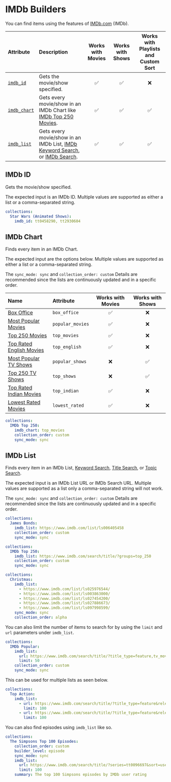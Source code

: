 # IMDb Builders

You can find items using the features of [IMDb.com](https://www.imdb.com/) (IMDb).

| Attribute                   | Description                                                                                                                                               | Works with Movies | Works with Shows | Works with Playlists and Custom Sort |
|:----------------------------|:----------------------------------------------------------------------------------------------------------------------------------------------------------|:-----------------:|:----------------:|:------------------------------------:|
| [`imdb_id`](#imdb-id)       | Gets the movie/show specified.                                                                                                                            |      &#9989;      |     &#9989;      |               &#10060;               |
| [`imdb_chart`](#imdb-chart) | Gets every movie/show in an IMDb Chart like [IMDb Top 250 Movies](https://www.imdb.com/chart/top).                                                        |      &#9989;      |     &#9989;      |               &#9989;                |
| [`imdb_list`](#imdb-list)   | Gets every movie/show in an IMDb List, [IMDb Keyword Search](https://www.imdb.com/search/keyword/), or [IMDb Search](https://www.imdb.com/search/title/). |      &#9989;      |     &#9989;      |               &#9989;                |

## IMDb ID

Gets the movie/show specified.

The expected input is an IMDb ID. Multiple values are supported as either a list or a comma-separated string.

```yaml
collections:
  Star Wars (Animated Shows):
    imdb_id: tt0458290, tt2930604
```

## IMDb Chart

Finds every item in an IMDb Chart.

The expected input are the options below. Multiple values are supported as either a list or a comma-separated string.

The `sync_mode: sync` and `collection_order: custom` Details are recommended since the lists are continuously updated and in a specific order.

| Name                                                                           | Attribute        | Works with Movies | Works with Shows |
|:-------------------------------------------------------------------------------|:-----------------|:-----------------:|:----------------:|
| [Box Office](https://www.imdb.com/chart/boxoffice)                             | `box_office`     |      &#9989;      |     &#10060;     |
| [Most Popular Movies](https://www.imdb.com/chart/moviemeter)                   | `popular_movies` |      &#9989;      |     &#10060;     |
| [Top 250 Movies](https://www.imdb.com/chart/top)                               | `top_movies`     |      &#9989;      |     &#10060;     |
| [Top Rated English Movies](https://www.imdb.com/chart/top-english-movies)      | `top_english`    |      &#9989;      |     &#10060;     |
| [Most Popular TV Shows](https://www.imdb.com/chart/tvmeter)                    | `popular_shows`  |     &#10060;      |     &#9989;      |
| [Top 250 TV Shows](https://www.imdb.com/chart/toptv)                           | `top_shows`      |     &#10060;      |     &#9989;      |
| [Top Rated Indian Movies](https://www.imdb.com/india/top-rated-indian-movies/) | `top_indian`     |      &#9989;      |     &#10060;     |
| [Lowest Rated Movies](https://www.imdb.com/chart/bottom)                       | `lowest_rated`   |      &#9989;      |     &#10060;     |

```yaml
collections:
  IMDb Top 250:
    imdb_chart: top_movies
    collection_order: custom
    sync_mode: sync
```

## IMDb List

Finds every item in an IMDb List, [Keyword Search](https://www.imdb.com/search/keyword/), [Title Search](https://www.imdb.com/search/title/), or [Topic Search](https://www.imdb.com/search/title-text/).

The expected input is an IMDb List URL or IMDb Search URL. Multiple values are supported as a list only a comma-separated string will not work.

The `sync_mode: sync` and `collection_order: custom` Details are recommended since the lists are continuously updated and in a specific order.

```yaml
collections:
  James Bonds:
    imdb_list: https://www.imdb.com/list/ls006405458
    collection_order: custom
    sync_mode: sync
```
```yaml
collections:
  IMDb Top 250:
    imdb_list: https://www.imdb.com/search/title/?groups=top_250
    collection_order: custom
    sync_mode: sync
```
```yaml
collections:
  Christmas:
    imdb_list:
      - https://www.imdb.com/list/ls025976544/
      - https://www.imdb.com/list/ls003863000/
      - https://www.imdb.com/list/ls027454200/
      - https://www.imdb.com/list/ls027886673/
      - https://www.imdb.com/list/ls097998599/
    sync_mode: sync
    collection_order: alpha
```

You can also limit the number of items to search for by using the `limit` and `url` parameters under `imdb_list`.

```yaml
collections:
  IMDb Popular:
    imdb_list:
      url: https://www.imdb.com/search/title/?title_type=feature,tv_movie,documentary,short
      limit: 50
    collection_order: custom
    sync_mode: sync
```

This can be used for multiple lists as seen below.

```yaml
collections:
  Top Action:
    imdb_list:
      - url: https://www.imdb.com/search/title/?title_type=feature&release_date=1990-01-01,&user_rating=5.0,10.0&num_votes=100000,&genres=action
        limit: 100
      - url: https://www.imdb.com/search/title/?title_type=feature&release_date=1990-01-01,&user_rating=5.0,10.0&num_votes=100000,&genres=action&sort=user_rating,desc
        limit: 100
```

You can also find episodes using `imdb_list` like so.

```yaml
collections:
  The Simpsons Top 100 Episodes:
    collection_order: custom
    builder_level: episode
    sync_mode: sync
    imdb_list:
      url: https://www.imdb.com/search/title/?series=tt0096697&sort=user_rating,desc
      limit: 100
    summary: The top 100 Simpsons episodes by IMDb user rating
```